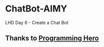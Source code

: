 # ChatBot-AIMY
LHD Day 6 - Create a Chat Bot

## Thanks to <a href = "https://www.youtube.com/watch?v=AWvsXxDtEkU&t=188s"> Programming Hero </a>
